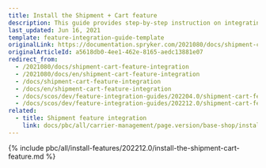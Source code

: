 ```yaml
---
title: Install the Shipment + Cart feature
description: This guide provides step-by-step instruction on integrating Shipment + Cart feature into the Spryker-based project.
last_updated: Jun 16, 2021
template: feature-integration-guide-template
originalLink: https://documentation.spryker.com/2021080/docs/shipment-cart-feature-integration
originalArticleId: a5618db0-4ee1-462e-8165-aedc13881e07
redirect_from:
  - /2021080/docs/shipment-cart-feature-integration
  - /2021080/docs/en/shipment-cart-feature-integration
  - /docs/shipment-cart-feature-integration
  - /docs/en/shipment-cart-feature-integration
  - /docs/scos/dev/feature-integration-guides/202204.0/shipment-cart-feature-integration.html
  - /docs/scos/dev/feature-integration-guides/202212.0/shipment-cart-feature-integration.html
related:
  - title: Shipment feature integration
    link: docs/pbc/all/carrier-management/page.version/base-shop/install-and-upgrade/install-the-shipment-feature.html
---
```


{% include pbc/all/install-features/202212.0/install-the-shipment-cart-feature.md %} <!-- To edit, see /_includes/pbc/all/install-features/202212.0/install-the-shipment-cart-feature.md -->
